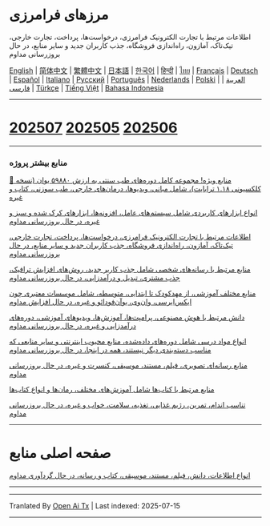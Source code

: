 # مرزهای فرامرزی
اطلاعات مرتبط با تجارت الکترونیک فرامرزی، درخواست‌ها، پرداخت، تجارت خارجی، تیک‌تاک، آمازون، راه‌اندازی فروشگاه، جذب کاربران جدید و سایر منابع، در حال بروزرسانی مداوم

[English](https://openaitx.github.io/view.html?user=mswnlz&project=cross-border&lang=en) | [简体中文](https://openaitx.github.io/view.html?user=mswnlz&project=cross-border&lang=zh-CN) | [繁體中文](https://openaitx.github.io/view.html?user=mswnlz&project=cross-border&lang=zh-TW) | [日本語](https://openaitx.github.io/view.html?user=mswnlz&project=cross-border&lang=ja) | [한국어](https://openaitx.github.io/view.html?user=mswnlz&project=cross-border&lang=ko) | [हिन्दी](https://openaitx.github.io/view.html?user=mswnlz&project=cross-border&lang=hi) | [ไทย](https://openaitx.github.io/view.html?user=mswnlz&project=cross-border&lang=th) | [Français](https://openaitx.github.io/view.html?user=mswnlz&project=cross-border&lang=fr) | [Deutsch](https://openaitx.github.io/view.html?user=mswnlz&project=cross-border&lang=de) | [Español](https://openaitx.github.io/view.html?user=mswnlz&project=cross-border&lang=es) | [Italiano](https://openaitx.github.io/view.html?user=mswnlz&project=cross-border&lang=it) | [Русский](https://openaitx.github.io/view.html?user=mswnlz&project=cross-border&lang=ru) | [Português](https://openaitx.github.io/view.html?user=mswnlz&project=cross-border&lang=pt) | [Nederlands](https://openaitx.github.io/view.html?user=mswnlz&project=cross-border&lang=nl) | [Polski](https://openaitx.github.io/view.html?user=mswnlz&project=cross-border&lang=pl) | [العربية](https://openaitx.github.io/view.html?user=mswnlz&project=cross-border&lang=ar) | [فارسی](https://openaitx.github.io/view.html?user=mswnlz&project=cross-border&lang=fa) | [Türkçe](https://openaitx.github.io/view.html?user=mswnlz&project=cross-border&lang=tr) | [Tiếng Việt](https://openaitx.github.io/view.html?user=mswnlz&project=cross-border&lang=vi) | [Bahasa Indonesia](https://openaitx.github.io/view.html?user=mswnlz&project=cross-border&lang=id)

------------
# [202507](https://raw.githubusercontent.com/mswnlz/cross-border/main/202507.md) [202505](https://raw.githubusercontent.com/mswnlz/cross-border/main/202505.md) [202506](https://raw.githubusercontent.com/mswnlz/cross-border/main/202506.md)



---------------
### منابع بیشتر پروژه

[🎁 منابع ویژه! مجموعه کامل دوره‌های طب سنتی به ارزش ۵۹۸۸۰ یوان (نسخه کلکسیونی ۱.۱۸ ترابایت)، شامل مبانی، ویدیوها، درمان‌های خارجی، طب سوزنی، کتاب و غیره](https://github.com/mswnlz/chinese-traditional)

[انواع ابزارهای کاربردی شامل سیستم‌های عامل، افزونه‌ها، ابزارهای کرک شده و سبز و غیره، در حال بروزرسانی مداوم](https://github.com/mswnlz/tools)


[اطلاعات مرتبط با تجارت الکترونیک فرامرزی، درخواست‌ها، پرداخت، تجارت خارجی، تیک‌تاک، آمازون، راه‌اندازی فروشگاه، جذب کاربران جدید و سایر منابع، در حال بروزرسانی مداوم](https://github.com/mswnlz/cross-border)

[منابع مرتبط با رسانه‌های شخصی شامل جذب کاربر جدید، روش‌های افزایش ترافیک، جذب مشتری، تبدیل و درآمدزایی، در حال بروزرسانی مداوم](https://github.com/mswnlz/self-media)

[منابع مختلف آموزشی، از مهدکودک تا ابتدایی، متوسطه، شامل موسسات معتبری چون ایکس‌ایرسی، وان‌وی، یوآن‌فودائو و غیره، در حال افزایش مداوم](https://github.com/mswnlz/edu-knowlege)

[دانش مرتبط با هوش مصنوعی، پرامپت‌ها، آموزش‌ها، ویدیوهای آموزشی، دوره‌های درآمدزایی و غیره، در حال بروزرسانی مداوم](https://github.com/mswnlz/AIknowledge)

[انواع مواد درسی شامل دوره‌های داده‌شده، منابع محبوب اینترنتی و سایر منابعی که مناسب دسته‌بندی دیگر نیستند، همه در اینجا، در حال بروزرسانی مداوم](https://github.com/mswnlz/curriculum)

[منابع رسانه‌ای تصویری، فیلم، مستند، موسیقی، کنسرت و غیره، در حال بروزرسانی مداوم](https://github.com/mswnlz/movies)

[منابع مرتبط با کتاب‌ها شامل آموزش‌های مختلف، رمان‌ها و انواع کتاب‌ها](https://github.com/mswnlz/book)

[تناسب اندام، تمرین، رژیم غذایی، تغذیه، سلامت، خواب و غیره، در حال بروزرسانی مداوم](https://github.com/mswnlz/healthy)



---------------

# صفحه اصلی منابع
[انواع اطلاعات، دانش، فیلم، مستند، موسیقی، کتاب و رسانه، در حال گردآوری مداوم](https://github.com/mswnlz)

---------------


---

Tranlated By [Open Ai Tx](https://github.com/OpenAiTx/OpenAiTx) | Last indexed: 2025-07-15

---